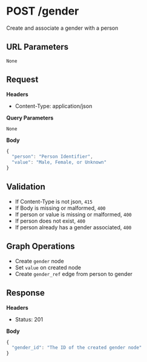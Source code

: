# POST /gender
Create and associate a gender with a person

## URL Parameters
`None`

## Request
**Headers**

* Content-Type: application/json

**Query Parameters**

`None`

**Body**

````javascript
{
  "person": "Person Identifier",
  "value": "Male, Female, or Unknown"
}
````

## Validation

* If Content-Type is not json, `415`
* If Body is missing or malformed, `400`
* If person or value is missing or malformed, `400`
* If person does not exist, `400`
* If person already has a gender associated, `400`

## Graph Operations

* Create `gender` node
* Set `value` on created node
* Create `gender_ref` edge from person to gender

## Response
**Headers**

* Status: 201

**Body**
````javascript
{
  "gender_id": "The ID of the created gender node"
}
````